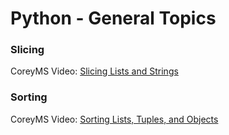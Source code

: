 # Python - General Topics

### Slicing
CoreyMS Video: [Slicing Lists and Strings](https://youtu.be/ajrtAuDg3yw?list=PL-osiE80TeTt2d9bfVyTiXJA-UTHn6WwU)

### Sorting
CoreyMS Video: [Sorting Lists, Tuples, and Objects](https://youtu.be/D3JvDWO-BY4?list=PL-osiE80TeTt2d9bfVyTiXJA-UTHn6WwU)

